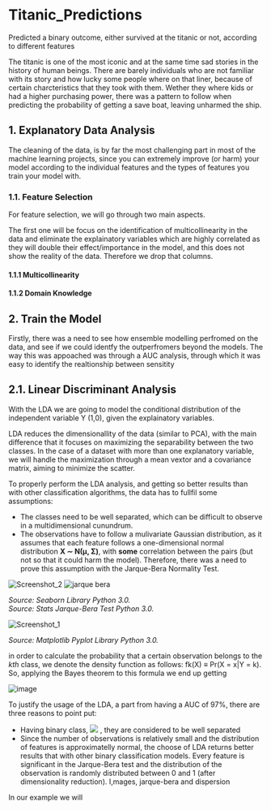 # Titanic_Predictions
Predicted a binary outcome, either survived at the titanic or not, according to different features

The titanic is one of the most iconic and at the same time sad stories in the history of human beings. There are barely individuals who are not familiar with its story and how lucky some people where on that liner, because of certain charcteristics that they took with them. Wether they where kids or had a higher purchasing power, there was a pattern to follow when predicting the probability of getting a save boat, leaving unharmed the ship.

## 1. Explanatory Data Analysis

The cleaning of the data, is by far the most challenging part in most of the machine learning projects, since you can extremely improve (or harm) your model according to the individual features and the types of features you train your model with.

### 1.1. Feature Selection

For feature selection, we will go through two main aspects.

The first one will be focus on the identification of multicollinearity in the data and eliminate the explainatory variables which are highly correlated as they will double their effect/importance in the model, and this does not show the reality of the data. Therefore we drop that columns.


#### 1.1.1 Multicollinearity


#### 1.1.2 Domain Knowledge


## 2. Train the Model

Firstly, there was a need to see how ensemble modelling perfromed on the data, and see if we could identfy the outperfromers beyond the models. The way this was appoached was through a AUC analysis, through which it was easy to identify the realtionship between sensitity


## 2.1. Linear Discriminant Analysis

With the LDA we are going to model the conditional distribution of the independent variable Y (1,0), given the explainatory variables.

LDA reduces the dimensionallity of the data (similar to PCA), with the main difference that it focuses on maximizing the separability between the two classes.
In the case of a dataset with more than one explanatory variable, we will handle the maximization through a mean vextor and a covariance matrix, aiming to minimize the scatter.

To properly perform the LDA analysis, and getting so better results than with other classification algorithms, the data has to fullfil some assumptions:

* The classes need to be well separated, which can be difficult to observe in a multidimensional cunundrum.
* The observations have to follow a mulivariate Gaussian distribution, as it assumes that each feature follows a one-dimensional normal distribution **X ∼ N(μ, Σ)**, with **some** correlation between the pairs (but not so that it could harm the model). Therefore, there was a need to prove this assumption with the Jarque-Bera Normality Test.


![Screenshot_2](https://user-images.githubusercontent.com/67901472/143683714-b9fecc0f-4ecf-4ed8-aed7-8eeb4f73a739.png)    ![jarque bera](https://user-images.githubusercontent.com/67901472/143683856-ab8c8e00-d412-4ca3-8932-5c60c80f4ed8.png)


_Source: Seaborn Library Python 3.0._                                                  
_Source: Stats Jarque-Bera Test Python 3.0._

![Screenshot_1](https://user-images.githubusercontent.com/67901472/143683719-5d7ca72d-5478-4c43-9765-1856218aeca2.png)

_Source: Matplotlib Pyplot Library Python 3.0._

in order to calculate the probability that a certain observation belongs to the _kth_ class, we denote the density function as follows: fk(X) ≡ Pr(X = x|Y = k). So, applying the Bayes theorem to this formula we end up getting 

![image](https://user-images.githubusercontent.com/67901472/143683703-e174f414-ecba-4c3f-b0d5-e6e486cbdfa3.png) 




To justify the usage of the LDA, a part from having a AUC of 97%, there are three reasons to point put:
* Having binary class, <img src="https://render.githubusercontent.com/render/math?math=Y (0, 1)"> , they are considered to be well separated
* Since the number of observations is relatively small and the distribution of features is approximatelly normal, the choose of LDA returns better results that with other binary classification models. Every feature is significant in the Jarque-Bera test and the distribution of the observation is randomly distributed between 0 and 1 (after dimensionality reduction).
I,mages, jarque-bera and dispersion



In our example we will




